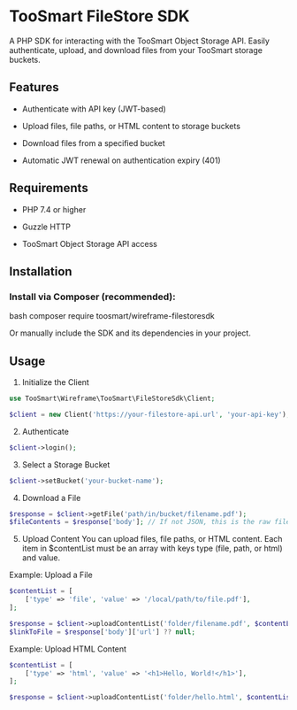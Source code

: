 # TooSmart FileStore SDK
A PHP SDK for interacting with the TooSmart Object Storage API.
Easily authenticate, upload, and download files from your TooSmart storage buckets.

## Features
- Authenticate with API key (JWT-based)

- Upload files, file paths, or HTML content to storage buckets

- Download files from a specified bucket

- Automatic JWT renewal on authentication expiry (401)

## Requirements
- PHP 7.4 or higher

- Guzzle HTTP

- TooSmart Object Storage API access

## Installation
### Install via Composer (recommended):

bash
composer require toosmart/wireframe-filestoresdk


Or manually include the SDK and its dependencies in your project.

## Usage
1. Initialize the Client
```php
use TooSmart\Wireframe\TooSmart\FileStoreSdk\Client;

$client = new Client('https://your-filestore-api.url', 'your-api-key');
```

2. Authenticate
```php
$client->login();
```

3. Select a Storage Bucket
```php
$client->setBucket('your-bucket-name');
```

4. Download a File
```php
$response = $client->getFile('path/in/bucket/filename.pdf');
$fileContents = $response['body']; // If not JSON, this is the raw file data
```

5. Upload Content
You can upload files, file paths, or HTML content.
Each item in $contentList must be an array with keys type (file, path, or html) and value.

Example: Upload a File
```php
$contentList = [
    ['type' => 'file', 'value' => '/local/path/to/file.pdf'],
];

$response = $client->uploadContentList('folder/filename.pdf', $contentList, 'application/pdf', true);
$linkToFile = $response['body']['url'] ?? null;
```
Example: Upload HTML Content
```php
$contentList = [
    ['type' => 'html', 'value' => '<h1>Hello, World!</h1>'],
];

$response = $client->uploadContentList('folder/hello.html', $contentList, 'text/html', true);
```
